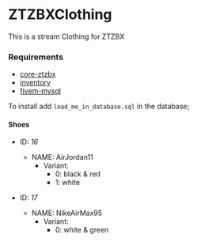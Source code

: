 # ZTZBXClothing
This is a stream Clothing for ZTZBX


### **Requirements**
- [core-ztzbx](https://github.com/ZTZBX/core-ztzbx)
- [inventory](https://github.com/ZTZBX/inventory)
- [fivem-mysql](https://github.com/ZTZBX/fivem-mysql)

To install add `load_me_in_database.sql` in the database;

#### **Shoes**
- ID: *16* 
    - NAME: AirJordan11
	    - Variant:
            - 0: black & red
	        - 1: white
            
- ID: *17* 
    - NAME: NikeAirMax95 
	    - Variant:
            - 0: white & green